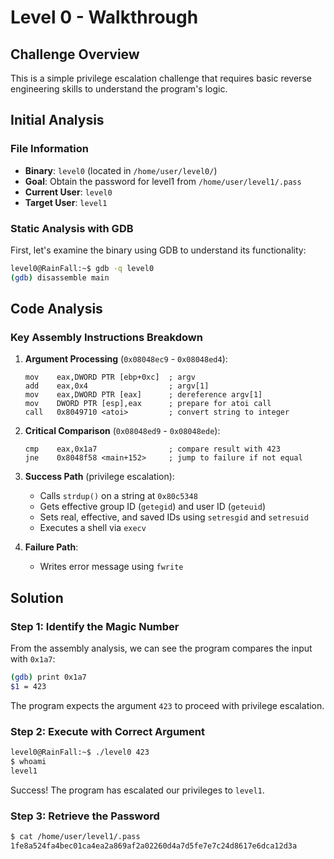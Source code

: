 # Level 0 -  Walkthrough

## Challenge Overview
This is a simple privilege escalation challenge that requires basic reverse engineering skills to understand the program's logic.

## Initial Analysis

### File Information
- **Binary**: `level0` (located in `/home/user/level0/`)
- **Goal**: Obtain the password for level1 from `/home/user/level1/.pass`
- **Current User**: `level0`
- **Target User**: `level1`

### Static Analysis with GDB

First, let's examine the binary using GDB to understand its functionality:

```bash
level0@RainFall:~$ gdb -q level0
(gdb) disassemble main
```

## Code Analysis

### Key Assembly Instructions Breakdown

1. **Argument Processing** (`0x08048ec9` - `0x08048ed4`):
   ```assembly
   mov    eax,DWORD PTR [ebp+0xc]  ; argv
   add    eax,0x4                  ; argv[1]
   mov    eax,DWORD PTR [eax]      ; dereference argv[1]
   mov    DWORD PTR [esp],eax      ; prepare for atoi call
   call   0x8049710 <atoi>         ; convert string to integer
   ```

2. **Critical Comparison** (`0x08048ed9` - `0x08048ede`):
   ```assembly
   cmp    eax,0x1a7                ; compare result with 423
   jne    0x8048f58 <main+152>     ; jump to failure if not equal
   ```

3. **Success Path** (privilege escalation):
   - Calls `strdup()` on a string at `0x80c5348`
   - Gets effective group ID (`getegid`) and user ID (`geteuid`)
   - Sets real, effective, and saved IDs using `setresgid` and `setresuid`
   - Executes a shell via `execv`

4. **Failure Path**:
   - Writes error message using `fwrite`

## Solution

### Step 1: Identify the Magic Number
From the assembly analysis, we can see the program compares the input with `0x1a7`:

```bash
(gdb) print 0x1a7
$1 = 423
```

The program expects the argument `423` to proceed with privilege escalation.

### Step 2: Execute with Correct Argument

```bash
level0@RainFall:~$ ./level0 423
$ whoami
level1
```

Success! The program has escalated our privileges to `level1`.

### Step 3: Retrieve the Password

```bash
$ cat /home/user/level1/.pass
1fe8a524fa4bec01ca4ea2a869af2a02260d4a7d5fe7e7c24d8617e6dca12d3a
```

